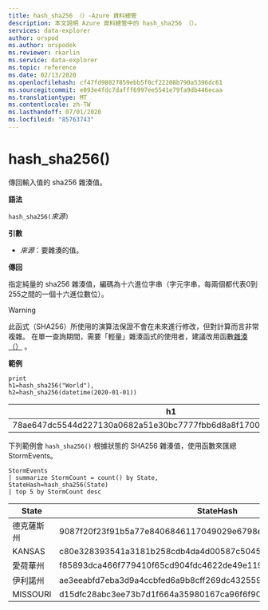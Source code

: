 ```yaml
---
title: hash_sha256 （）-Azure 資料總管
description: 本文說明 Azure 資料總管中的 hash_sha256 （）。
services: data-explorer
author: orspod
ms.author: orspodek
ms.reviewer: rkarlin
ms.service: data-explorer
ms.topic: reference
ms.date: 02/13/2020
ms.openlocfilehash: cf47fd98027859ebb5f0cf22208b790a5396dc61
ms.sourcegitcommit: e093e4fdc7dafff6997ee5541e79fa9db446ecaa
ms.translationtype: MT
ms.contentlocale: zh-TW
ms.lasthandoff: 07/01/2020
ms.locfileid: "85763743"
---
```

# <a name="hash_sha256"></a>hash_sha256()

傳回輸入值的 sha256 雜湊值。

**語法**

`hash_sha256(`*來源*`)`

**引數**

* *來源*：要雜湊的值。

**傳回**

指定純量的 sha256 雜湊值，編碼為十六進位字串（字元字串，每兩個都代表0到255之間的一個十六進位數位）。

> [!WARNING]
> 此函式（SHA256）所使用的演算法保證不會在未來進行修改，但對計算而言非常複雜。 在單一查詢期間，需要「輕量」雜湊函式的使用者，建議改用函數[雜湊（）](./hashfunction.md) 。

**範例**

<!-- csl: https://help.kusto.windows.net/Samples -->
```kusto
print 
h1=hash_sha256("World"),
h2=hash_sha256(datetime(2020-01-01))
```

|h1|h2|
|---|---|
|78ae647dc5544d227130a0682a51e30bc7777fbb6d8a8f17007463a3ecd1d524|ba666752dc1a20eb750b0eb64e780cc4c968bc9fb8813461c1d7e750f302d71d|

下列範例會 `hash_sha256()` 根據狀態的 SHA256 雜湊值，使用函數來匯總 StormEvents。 

<!-- csl: https://help.kusto.windows.net/Samples -->
```kusto
StormEvents 
| summarize StormCount = count() by State, StateHash=hash_sha256(State)
| top 5 by StormCount desc
```

|State|StateHash|StormCount|
|---|---|---|
|德克薩斯州|9087f20f23f91b5a77e8406846117049029e6798ebbd0d38aea68da73a00ca37|4701|
|KANSAS|c80e328393541a3181b258cdb4da4d00587c5045e8cf3bb6c8fdb7016b69cc2e|3166|
|愛荷華州|f85893dca466f779410f65cd904fdc4622de49e119ad4e7c7e4a291ceed1820b|2337|
|伊利諾州|ae3eeabfd7eba3d9a4ccbfed6a9b8cff269dc43255906476282e0184cf81b7fd|2022|
|MISSOURI|d15dfc28abc3ee73b7d1f664a35980167ca96f6f90e034db2a6525c0b8ba61b1|2016|
